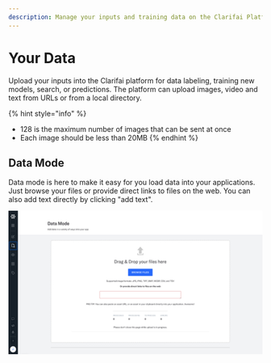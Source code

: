 ```yaml
---
description: Manage your inputs and training data on the Clarifai Platform.
---
```


# Your Data

Upload your inputs into the Clarifai platform for data labeling, training new models, search, or predictions. The platform can upload images, video and text from URLs or from a local directory.

{% hint style="info" %}
* 128 is the maximum number of images that can be sent at once
* Each image should be less than 20MB
{% endhint %}

## Data Mode

Data mode is here to make it easy for you load data into your applications. Just browse your files or provide direct links to files on the web. You can also add text directly by clicking "add text".

![](../../.gitbook/assets/data_mode.jpg)

